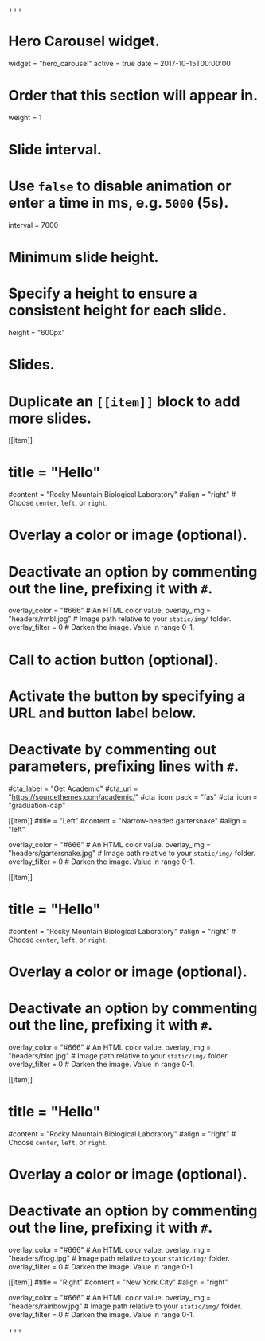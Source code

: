 +++
# Hero Carousel widget.
widget = "hero_carousel"
active = true
date = 2017-10-15T00:00:00

# Order that this section will appear in.
weight = 1

# Slide interval.
# Use `false` to disable animation or enter a time in ms, e.g. `5000` (5s).
interval = 7000

# Minimum slide height.
# Specify a height to ensure a consistent height for each slide.
height = "600px"

# Slides.
# Duplicate an `[[item]]` block to add more slides.
[[item]]
#  title = "Hello"
  #content = "Rocky Mountain Biological Laboratory"
  #align = "right"  # Choose `center`, `left`, or `right`.

  # Overlay a color or image (optional).
  #   Deactivate an option by commenting out the line, prefixing it with `#`.
  overlay_color = "#666"  # An HTML color value.
  overlay_img = "headers/rmbl.jpg"  # Image path relative to your `static/img/` folder.
  overlay_filter = 0  # Darken the image. Value in range 0-1.

  # Call to action button (optional).
  #   Activate the button by specifying a URL and button label below.
  #   Deactivate by commenting out parameters, prefixing lines with `#`.
  #cta_label = "Get Academic"
  #cta_url = "https://sourcethemes.com/academic/"
  #cta_icon_pack = "fas"
  #cta_icon = "graduation-cap"

[[item]]
  #title = "Left"
  #content = "Narrow-headed gartersnake"
  #align = "left"

  overlay_color = "#666"  # An HTML color value.
  overlay_img = "headers/gartersnake.jpg"  # Image path relative to your `static/img/` folder.
  overlay_filter = 0  # Darken the image. Value in range 0-1.
  
[[item]]
#  title = "Hello"
  #content = "Rocky Mountain Biological Laboratory"
  #align = "right"  # Choose `center`, `left`, or `right`.

  # Overlay a color or image (optional).
  #   Deactivate an option by commenting out the line, prefixing it with `#`.
  overlay_color = "#666"  # An HTML color value.
  overlay_img = "headers/bird.jpg"  # Image path relative to your `static/img/` folder.
  overlay_filter = 0  # Darken the image. Value in range 0-1.
  
[[item]]
#  title = "Hello"
  #content = "Rocky Mountain Biological Laboratory"
  #align = "right"  # Choose `center`, `left`, or `right`.

  # Overlay a color or image (optional).
  #   Deactivate an option by commenting out the line, prefixing it with `#`.
  overlay_color = "#666"  # An HTML color value.
  overlay_img = "headers/frog.jpg"  # Image path relative to your `static/img/` folder.
  overlay_filter = 0  # Darken the image. Value in range 0-1.

[[item]]
  #title = "Right"
  #content = "New York City"
  #align = "right"

  overlay_color = "#666"  # An HTML color value.
  overlay_img = "headers/rainbow.jpg"  # Image path relative to your `static/img/` folder.
  overlay_filter = 0  # Darken the image. Value in range 0-1.

+++
